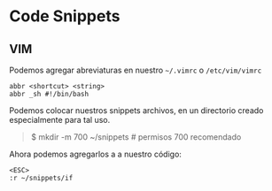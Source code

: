# Code Snippets
## VIM
Podemos agregar abreviaturas en nuestro `~/.vimrc` o `/etc/vim/vimrc`
```vim
abbr <shortcut> <string>
abbr _sh #!/bin/bash
```
Podemos colocar nuestros snippets archivos, en un directorio creado especialmente para tal uso.
> $ mkdir -m 700 ~/snippets  # permisos 700 recomendado

Ahora podemos agregarlos a a nuestro código:
```vim
<ESC>
:r ~/snippets/if
```

